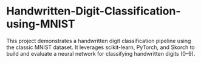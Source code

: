 # Handwritten-Digit-Classification-using-MNIST
This project demonstrates a handwritten digit classification pipeline using the classic MNIST dataset. It leverages scikit-learn, PyTorch, and Skorch to build and evaluate a neural network for classifying handwritten digits (0–9).

